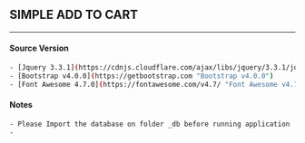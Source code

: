 ## SIMPLE ADD TO CART
- - - -
#### Source Version
```sh
- [Jquery 3.3.1](https://cdnjs.cloudflare.com/ajax/libs/jquery/3.3.1/jquery.min.js "Jquery 3.3.1")
- [Bootstrap v4.0.0](https://getbootstrap.com "Bootstrap v4.0.0")
- [Font Awesome 4.7.0](https://fontawesome.com/v4.7/ "Font Awesome v4.7.0")
```

#### Notes
```sh
- Please Import the database on folder _db before running application
- 
```